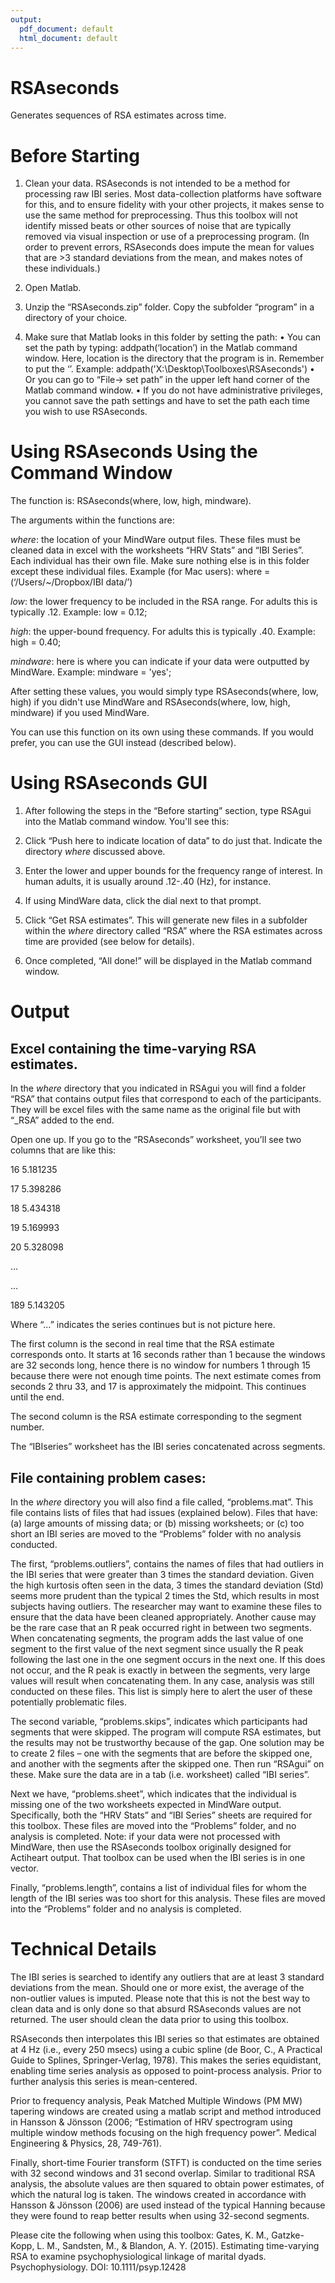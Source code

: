 ```yaml
---
output:
  pdf_document: default
  html_document: default
---
```

# RSAseconds
Generates sequences of RSA estimates across time.

# Before Starting
1. Clean your data. RSAseconds is not intended to be a method for processing raw IBI series. Most data-collection platforms have software for this, and to ensure fidelity with your other projects, it makes sense to use the same method for preprocessing.  Thus this toolbox will not identify missed beats or other sources of noise that are typically removed via visual inspection or use of a preprocessing program. (In order to prevent errors, RSAseconds does impute the mean for values that are >3 standard deviations from the mean, and makes notes of these individuals.)

2. Open Matlab.

3. Unzip the “RSAseconds.zip” folder. Copy the subfolder “program” in a directory of your choice. 

4. Make sure that Matlab looks in this folder by setting the path:
•	You can set the path by typing: addpath(‘location’) in the Matlab command window. Here, location is the directory that the program is in. Remember to put the ‘’. Example: addpath('X:\Desktop\Toolboxes\RSAseconds')
•	Or you can go to “File-> set path” in the upper left hand corner of the Matlab command window.
•	 If you do not have administrative privileges, you cannot save the path settings and have to set the path each time you wish to use RSAseconds. 

# Using RSAseconds Using the Command Window

The function is: RSAseconds(where, low, high, mindware).

The arguments within the functions are:

*where*: the location of your MindWare output files. These files must be cleaned data in excel with the worksheets “HRV Stats” and “IBI Series”. Each individual has their own file. Make sure nothing else is in this folder except these individual files.
	Example (for Mac users): where = (‘/Users/~/Dropbox/IBI data/’)
	
*low*: the lower frequency to be included in the RSA range. For adults this is typically .12.
		Example: low = 0.12;
		
*high*: the upper-bound frequency. For adults this is typically .40.
		Example: high = 0.40;
		
*mindware*: here is where you can indicate if your data were outputted by MindWare.
    Example: mindware = 'yes';
		
After setting these values, you would simply type RSAseconds(where, low, high) if you didn't use MindWare and RSAseconds(where, low, high, mindware) if you used MindWare. 

You can use this function on its own using these commands. If you would prefer, you can use the GUI instead (described below).

# Using RSAseconds GUI
1.	After following the steps in the “Before starting” section, type RSAgui into the Matlab command window. You'll see this: 

2.  Click “Push here to indicate location of data” to do just that. Indicate the directory *where* discussed above.  

3.	Enter the lower and upper bounds for the frequency range of interest. In human adults, it is usually around .12-.40 (Hz), for instance. 

4.	If using MindWare data, click the dial next to that prompt.

5. Click “Get RSA estimates”. This will generate new files in a subfolder within the *where* directory called “RSA” where the RSA estimates across time are provided (see below for details). 

6.	Once completed, “All done!” will be displayed in the Matlab command window.

# Output
## Excel containing the time-varying RSA estimates.

In the *where* directory that you indicated in RSAgui you will find a folder “RSA” that contains output files that correspond to each of the participants. They will be excel files with the same name as the original file but with “_RSA” added to the end. 

Open one up. If you go to the “RSAseconds” worksheet, you’ll see two columns that are like this: 

16  5.181235

17  5.398286

18  5.434318

19  5.169993

20  5.328098

…

…

189  5.143205

Where “…” indicates the series continues but is not picture here. 

The first column is the second in real time that the RSA estimate corresponds onto. It starts at 16 seconds rather than 1 because the windows are 32 seconds long, hence there is no window for numbers 1 through 15 because there were not enough time points. The next estimate comes from seconds 2 thru 33, and 17 is approximately the midpoint. This continues until the end.

The second column is the RSA estimate corresponding to the segment number.

The “IBIseries” worksheet has the IBI series concatenated across segments. 

## File containing problem cases:

In the *where* directory you will also find a file called, “problems.mat”. This file contains lists of files that had issues (explained below). Files that have: (a) large amounts of missing data; or (b) missing worksheets; or (c) too short an IBI series are moved to the “Problems” folder with no analysis conducted.  

The first, “problems.outliers”, contains the names of files that had outliers in the IBI series that were greater than 3 times the standard deviation. Given the high kurtosis often seen in the data, 3 times the standard deviation (Std) seems more prudent than the typical 2 times the Std, which results in most subjects having outliers. The researcher may want to examine these files to ensure that the data have been cleaned appropriately. Another cause may be the rare case that an R peak occurred right in between two segments. When concatenating segments, the program adds the last value of one segment to the first value of the next segment since usually the R peak following the last one in the one segment occurs in the next one. If this does not occur, and the R peak is exactly in between the segments, very large values will result when concatenating them. In any case, analysis was still conducted on these files. This list is simply here to alert the user of these potentially problematic files. 

The second variable, “problems.skips”, indicates which participants had segments that were skipped. The program will compute RSA estimates, but the results may not be trustworthy because of the gap. One solution may be to create 2 files – one with the segments that are before the skipped one, and another with the segments after the skipped one. Then run “RSAgui” on these. Make sure the data are in a tab (i.e. worksheet) called “IBI series”. 

Next we have, “problems.sheet”, which indicates that the individual is missing one of the two worksheets expected in MindWare output. Specifically, both the “HRV Stats” and “IBI Series” sheets are required for this toolbox. These files are moved into the “Problems” folder, and no analysis is completed. Note: if your data were not processed with MindWare, then use the RSAseconds toolbox originally designed for Actiheart output. That toolbox can be used when the IBI series is in one vector.

Finally, “problems.length”, contains a list of individual files for whom the length of the IBI series was too short for this analysis. These files are moved into the “Problems” folder and no analysis is completed. 

# Technical Details
The IBI series is searched to identify any outliers that are at least 3 standard deviations from the mean. Should one or more exist, the average of the non-outlier values is imputed. Please note that this is not the best way to clean data and is only done so that absurd RSAseconds values are not returned. The user should clean the data prior to using this toolbox.

RSAseconds then interpolates this IBI series so that estimates are obtained at 4 Hz (i.e., every 250 msecs) using a cubic spline (de Boor, C., A Practical Guide to Splines, Springer-Verlag, 1978). This makes the series equidistant, enabling time series analysis as opposed to point-process analysis. Prior to further analysis this series is mean-centered. 

Prior to frequency analysis, Peak Matched Multiple Windows (PM MW) tapering windows are created using a matlab script and method introduced in Hansson & Jönsson (2006; “Estimation of HRV spectrogram using multiple window methods focusing on the high frequency power”. Medical Engineering & Physics, 28, 749-761). 

Finally, short-time Fourier transform (STFT) is conducted on the time series with 32 second windows and 31 second overlap. Similar to traditional RSA analysis, the absolute values are then squared to obtain power estimates, of which the natural log is taken. The windows created in accordance with Hansson & Jönsson (2006) are used instead of the typical Hanning because they were found to reap better results when using 32-second segments.  

Please cite the following when using this toolbox: 
Gates, K. M., Gatzke-Kopp, L. M., Sandsten, M., & Blandon, A. Y. (2015). Estimating time-varying RSA to examine psychophysiological linkage of marital dyads. Psychophysiology. DOI: 10.1111/psyp.12428

